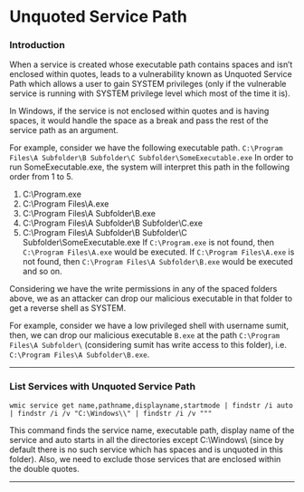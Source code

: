 # Unquoted Service Path

### Introduction

When a service is created whose executable path contains spaces and isn’t enclosed within quotes, leads to a vulnerability known as Unquoted Service Path which allows a user to gain SYSTEM privileges (only if the vulnerable service is running with SYSTEM privilege level which most of the time it is).

In Windows, if the service is not enclosed within quotes and is having spaces, it would handle the space as a break and pass the rest of the service path as an argument.

For example, consider we have the following executable path. `C:\Program Files\A Subfolder\B Subfolder\C Subfolder\SomeExecutable.exe` In order to run SomeExecutable.exe, the system will interpret this path in the following order from 1 to 5.

1. C:\Program.exe
2. C:\Program Files\A.exe
3. C:\Program Files\A Subfolder\B.exe
4. C:\Program Files\A Subfolder\B Subfolder\C.exe
5. C:\Program Files\A Subfolder\B Subfolder\C Subfolder\SomeExecutable.exe If `C:\Program.exe` is not found, then `C:\Program Files\A.exe` would be executed. If `C:\Program Files\A.exe` is not found, then `C:\Program Files\A Subfolder\B.exe` would be executed and so on.

Considering we have the write permissions in any of the spaced folders above, we as an attacker can drop our malicious executable in that folder to get a reverse shell as SYSTEM.

For example, consider we have a low privileged shell with username sumit, then, we can drop our malicious executable `B.exe` at the path `C:\Program Files\A Subfolder\` (considering sumit has write access to this folder), i.e. `C:\Program Files\A Subfolder\B.exe`.

***

### List Services with Unquoted Service Path

`wmic service get name,pathname,displayname,startmode | findstr /i auto | findstr /i /v "C:\Windows\\" | findstr /i /v """`

This command finds the service name, executable path, display name of the service and auto starts in all the directories except C:\Windows\ (since by default there is no such service which has spaces and is unquoted in this folder). Also, we need to exclude those services that are enclosed within the double quotes.

***

